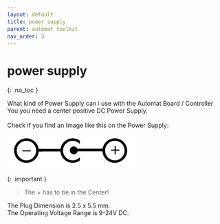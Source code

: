 ```yaml
---
layout: default
title: power supply
parent: automat toolkit
nav_order: 3
---
```


# power supply
{: .no_toc }

What kind of Power Supply can i use with the Automat Board / Controller
You you need a center positive DC Power Supply. \
\
Check if you find an Image like this on the Power Supply:

![Center positive polarity image](images/center-positive-polarity-DC.jpg)

{: .important }
> The + has to be in the Center!

The Plug Dimension is 2.5 x 5.5 mm.\
The Operating Voltage Range is 9-24V DC.

